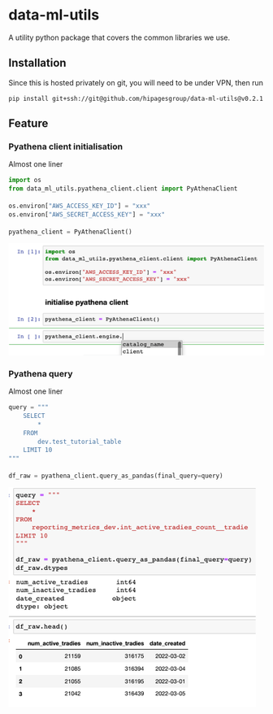 # data-ml-utils
A utility python package that covers the common libraries we use.

## Installation
Since this is hosted privately on git, you will need to be under VPN, then run
```
pip install git+ssh://git@github.com/hipagesgroup/data-ml-utils@v0.2.1
```

## Feature
### Pyathena client initialisation
Almost one liner
```python
import os
from data_ml_utils.pyathena_client.client import PyAthenaClient

os.environ["AWS_ACCESS_KEY_ID"] = "xxx"
os.environ["AWS_SECRET_ACCESS_KEY"] = "xxx"

pyathena_client = PyAthenaClient()
```
![Pyathena client initialisation](docs/_static/initialise_pyathena_client.png)

### Pyathena query
Almost one liner
```python
query = """
    SELECT
        *
    FROM
        dev.test_tutorial_table
    LIMIT 10
"""

df_raw = pyathena_client.query_as_pandas(final_query=query)
```
![Pyathena query](docs/_static/query_pyathena_client.png)
